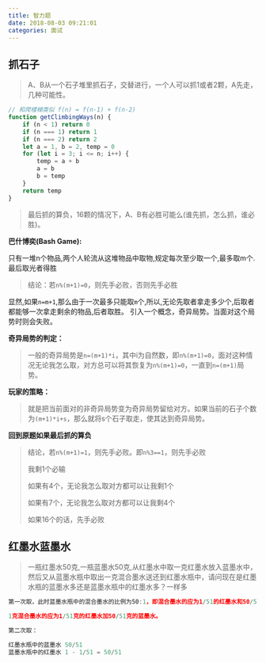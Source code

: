 ```yaml
---
title: 智力题
date: 2018-08-03 09:21:01
categories: 面试
---
```


## 抓石子

> A、B从一个石子堆里抓石子，交替进行，一个人可以抓1或者2颗，A先走，几种可能性。

```js
// 和爬楼梯类似 f(n) = f(n-1) + f(n-2)
function getClimbingWays(n) {
    if (n < 1) return 0
    if (n === 1) return 1
    if (n === 2) return 2
    let a = 1, b = 2, temp = 0
    for (let i = 3; i <= n; i++) {
        temp = a + b
        a = b
        b = temp
    }
    return temp
}
```

> 最后抓的算负，16颗的情况下，A、B有必胜可能么(谁先抓，怎么抓，谁必胜)。

**巴什博奕(Bash Game):**

只有一堆n个物品,两个人轮流从这堆物品中取物,规定每次至少取一个,最多取m个.最后取光者得胜

> 结论：若`n%(m+1)=0`，则先手必败，否则先手必胜 

显然,如果`n=m+1`,那么由于一次最多只能取`m`个,所以,无论先取者拿走多少个,后取者都能够一次拿走剩余的物品,后者取胜。 引入一个概念，奇异局势。当面对这个局势时则会失败。

**奇异局势的判定：**

>  一般的奇异局势是`n=(m+1)*i`，其中i为自然数，即`n%(m+1)=0`，面对这种情况无论我怎么取，对方总可以将其恢复为`n%(m+1)=0`，一直到`n=(m+1)`局势。

**玩家的策略：**

> 就是把当前面对的非奇异局势变为奇异局势留给对方。如果当前的石子个数为`(m+1)*i+s`，那么就将s个石子取走，使其达到奇异局势。

**回到原题如果最后抓的算负**

> 结论，若`n%(m+1)=1`，则先手必败。即`n%3==1`，则先手必败
>
> 我剩1个必输
>
> 如果有4个，无论我怎么取对方都可以让我剩1个
>
> 如果有7个，无论我怎么取对方都可以让我剩4个
>
> 如果16个的话，先手必败

## 红墨水蓝墨水

> 一瓶红墨水50克,一瓶蓝墨水50克,从红墨水中取一克红墨水放入蓝墨水中，然后又从蓝墨水瓶中取出一克混合墨水送还到红墨水瓶中，请问现在是红墨水瓶的蓝墨水多还是蓝墨水瓶中的红墨水多？一样多

```js
第一次取，此时蓝墨水瓶中的混合墨水的比例为50:1，即混合墨水的应为1/51的红墨水和50/51的蓝墨水。

1克混合墨水的应为1/51克的红墨水加50/51克的蓝墨水。

第二次取：

红墨水瓶中的蓝墨水 50/51
蓝墨水瓶中的红墨水 1 - 1/51 = 50/51
```



